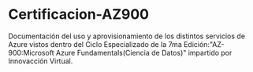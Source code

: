 # Certificacion-AZ900
Documentación del uso y aprovisionamiento de los distintos servicios de Azure vistos dentro del Ciclo Especializado de la 7ma Edición:"AZ-900:Microsoft Azure Fundamentals(Ciencia de Datos)" impartido por Innovacción Virtual.

